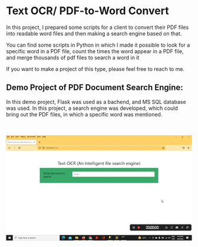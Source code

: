 # Text OCR/ PDF-to-Word Convert

<p> In this project, I prepared some scripts for a client to convert their PDF files into readable word files and then making a search engine based on that. </p>

<p> You can find some scripts in Python in which I made it possible to look for a specific word in a PDF file, count the times the word appear in a PDF file, and merge thousands of pdf files to search a word in it </p>

<p> If you want to make a project of this type, please feel free to reach to me. </p>

## Demo Project of PDF Document Search Engine:

<p>In this demo project, Flask was used as a bachend, and MS SQL database was used. In this project, a search engine was developed, which could bring out the PDF files, in which a specific word was mentioned. </p>

<br />
<br />

<img src="https://github.com/waleedjmm/Text-OCR/blob/main/Text_OCR.gif" />
